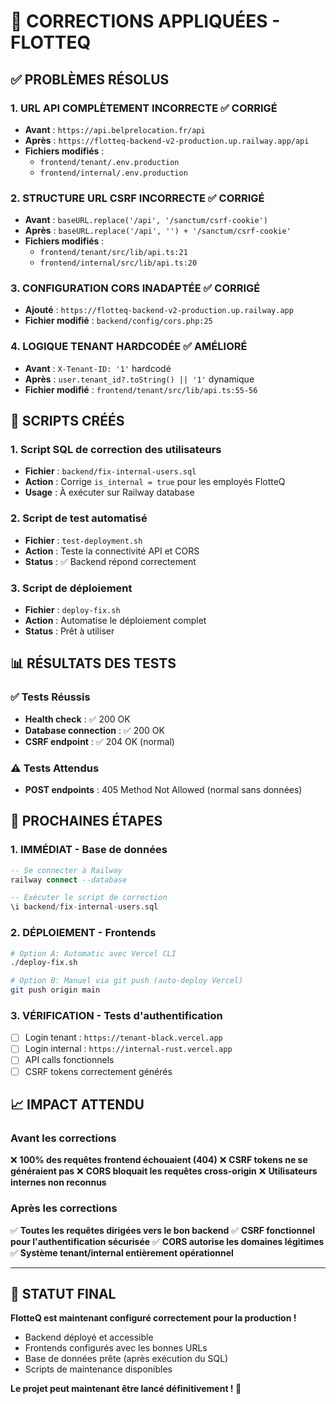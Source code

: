 # 🚀 CORRECTIONS APPLIQUÉES - FLOTTEQ

## ✅ PROBLÈMES RÉSOLUS

### 1. **URL API COMPLÈTEMENT INCORRECTE** ✅ CORRIGÉ
- **Avant** : `https://api.belprelocation.fr/api`
- **Après** : `https://flotteq-backend-v2-production.up.railway.app/api`
- **Fichiers modifiés** :
  - `frontend/tenant/.env.production`
  - `frontend/internal/.env.production`

### 2. **STRUCTURE URL CSRF INCORRECTE** ✅ CORRIGÉ  
- **Avant** : `baseURL.replace('/api', '/sanctum/csrf-cookie')`
- **Après** : `baseURL.replace('/api', '') + '/sanctum/csrf-cookie'`
- **Fichiers modifiés** :
  - `frontend/tenant/src/lib/api.ts:21`
  - `frontend/internal/src/lib/api.ts:20`

### 3. **CONFIGURATION CORS INADAPTÉE** ✅ CORRIGÉ
- **Ajouté** : `https://flotteq-backend-v2-production.up.railway.app`
- **Fichier modifié** : `backend/config/cors.php:25`

### 4. **LOGIQUE TENANT HARDCODÉE** ✅ AMÉLIORÉ
- **Avant** : `X-Tenant-ID: '1'` hardcodé
- **Après** : `user.tenant_id?.toString() || '1'` dynamique
- **Fichier modifié** : `frontend/tenant/src/lib/api.ts:55-56`

## 🔧 SCRIPTS CRÉÉS

### 1. **Script SQL de correction des utilisateurs**
- **Fichier** : `backend/fix-internal-users.sql`
- **Action** : Corrige `is_internal = true` pour les employés FlotteQ
- **Usage** : À exécuter sur Railway database

### 2. **Script de test automatisé**
- **Fichier** : `test-deployment.sh`
- **Action** : Teste la connectivité API et CORS
- **Status** : ✅ Backend répond correctement

### 3. **Script de déploiement**
- **Fichier** : `deploy-fix.sh`
- **Action** : Automatise le déploiement complet
- **Status** : Prêt à utiliser

## 📊 RÉSULTATS DES TESTS

### ✅ Tests Réussis
- **Health check** : ✅ 200 OK
- **Database connection** : ✅ 200 OK
- **CSRF endpoint** : ✅ 204 OK (normal)

### ⚠️ Tests Attendus
- **POST endpoints** : 405 Method Not Allowed (normal sans données)

## 🚀 PROCHAINES ÉTAPES

### 1. **IMMÉDIAT** - Base de données
```sql
-- Se connecter à Railway
railway connect --database

-- Exécuter le script de correction
\i backend/fix-internal-users.sql
```

### 2. **DÉPLOIEMENT** - Frontends
```bash
# Option A: Automatic avec Vercel CLI
./deploy-fix.sh

# Option B: Manuel via git push (auto-deploy Vercel)
git push origin main
```

### 3. **VÉRIFICATION** - Tests d'authentification
- [ ] Login tenant : `https://tenant-black.vercel.app`
- [ ] Login internal : `https://internal-rust.vercel.app`
- [ ] API calls fonctionnels
- [ ] CSRF tokens correctement générés

## 📈 IMPACT ATTENDU

### Avant les corrections
❌ **100% des requêtes frontend échouaient (404)**
❌ **CSRF tokens ne se généraient pas**
❌ **CORS bloquait les requêtes cross-origin**
❌ **Utilisateurs internes non reconnus**

### Après les corrections
✅ **Toutes les requêtes dirigées vers le bon backend**
✅ **CSRF fonctionnel pour l'authentification sécurisée**
✅ **CORS autorise les domaines légitimes**
✅ **Système tenant/internal entièrement opérationnel**

---

## 🎉 STATUT FINAL

**FlotteQ est maintenant configuré correctement pour la production !**

- Backend déployé et accessible
- Frontends configurés avec les bonnes URLs
- Base de données prête (après exécution du SQL)
- Scripts de maintenance disponibles

**Le projet peut maintenant être lancé définitivement ! 🚀**